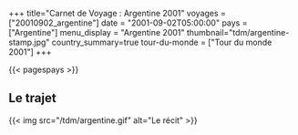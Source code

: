 +++
title="Carnet de Voyage : Argentine 2001"
voyages = ["20010902_argentine"]
date = "2001-09-02T05:00:00"
pays = ["Argentine"]
menu_display = "Argentine 2001"
thumbnail="tdm/argentine-stamp.jpg"
country_summary=true
tour-du-monde = ["Tour du monde 2001"]
+++

{{< pagespays >}}
## Le trajet
{{< img src="/tdm/argentine.gif" alt="Le récit" >}}